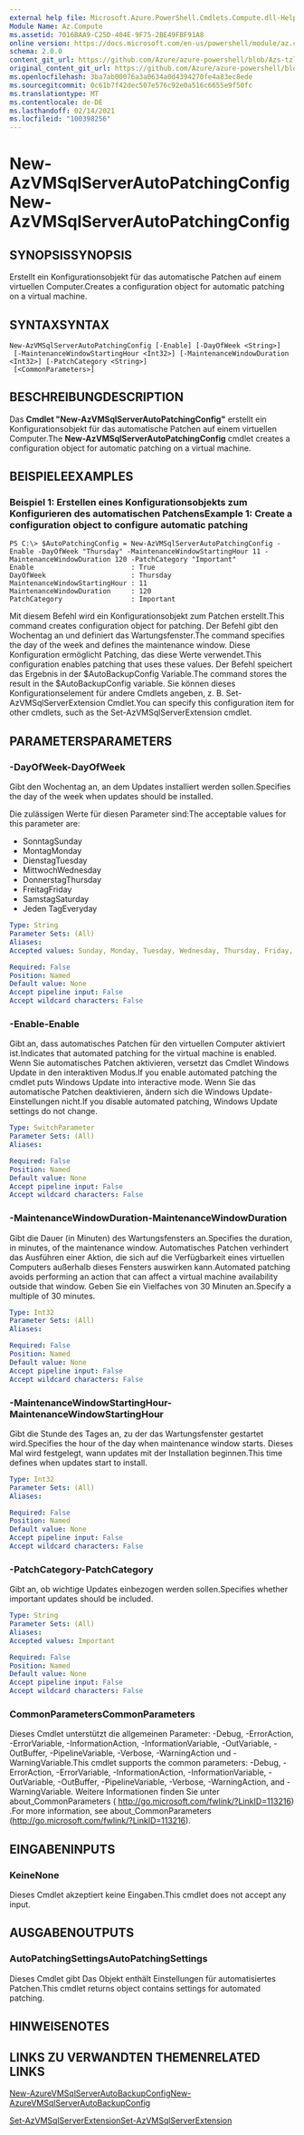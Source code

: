 ```yaml
---
external help file: Microsoft.Azure.PowerShell.Cmdlets.Compute.dll-Help-Help.xml
Module Name: Az.Compute
ms.assetid: 7016BAA9-C25D-404E-9F75-2BE49FBF91A8
online version: https://docs.microsoft.com/en-us/powershell/module/az.compute/new-azvmsqlserverautopatchingconfig
schema: 2.0.0
content_git_url: https://github.com/Azure/azure-powershell/blob/Azs-tzl/src/Compute/Compute/help/New-AzVMSqlServerAutoPatchingConfig.md
original_content_git_url: https://github.com/Azure/azure-powershell/blob/Azs-tzl/src/Compute/Compute/help/New-AzVMSqlServerAutoPatchingConfig.md
ms.openlocfilehash: 3ba7ab00076a3a0634a0d4394270fe4a83ec8ede
ms.sourcegitcommit: 0c61b7f42dec507e576c92e0a516c6655e9f50fc
ms.translationtype: MT
ms.contentlocale: de-DE
ms.lasthandoff: 02/14/2021
ms.locfileid: "100398256"
---
```

# <span data-ttu-id="d87ee-101">New-AzVMSqlServerAutoPatchingConfig</span><span class="sxs-lookup"><span data-stu-id="d87ee-101">New-AzVMSqlServerAutoPatchingConfig</span></span>

## <span data-ttu-id="d87ee-102">SYNOPSIS</span><span class="sxs-lookup"><span data-stu-id="d87ee-102">SYNOPSIS</span></span>
<span data-ttu-id="d87ee-103">Erstellt ein Konfigurationsobjekt für das automatische Patchen auf einem virtuellen Computer.</span><span class="sxs-lookup"><span data-stu-id="d87ee-103">Creates a configuration object for automatic patching on a virtual machine.</span></span>

## <span data-ttu-id="d87ee-104">SYNTAX</span><span class="sxs-lookup"><span data-stu-id="d87ee-104">SYNTAX</span></span>

```
New-AzVMSqlServerAutoPatchingConfig [-Enable] [-DayOfWeek <String>]
 [-MaintenanceWindowStartingHour <Int32>] [-MaintenanceWindowDuration <Int32>] [-PatchCategory <String>]
 [<CommonParameters>]
```

## <span data-ttu-id="d87ee-105">BESCHREIBUNG</span><span class="sxs-lookup"><span data-stu-id="d87ee-105">DESCRIPTION</span></span>
<span data-ttu-id="d87ee-106">Das **Cmdlet "New-AzVMSqlServerAutoPatchingConfig"** erstellt ein Konfigurationsobjekt für das automatische Patchen auf einem virtuellen Computer.</span><span class="sxs-lookup"><span data-stu-id="d87ee-106">The **New-AzVMSqlServerAutoPatchingConfig** cmdlet creates a configuration object for automatic patching on a virtual machine.</span></span>

## <span data-ttu-id="d87ee-107">BEISPIELE</span><span class="sxs-lookup"><span data-stu-id="d87ee-107">EXAMPLES</span></span>

### <span data-ttu-id="d87ee-108">Beispiel 1: Erstellen eines Konfigurationsobjekts zum Konfigurieren des automatischen Patchens</span><span class="sxs-lookup"><span data-stu-id="d87ee-108">Example 1: Create a configuration object to configure automatic patching</span></span>
```
PS C:\> $AutoPatchingConfig = New-AzVMSqlServerAutoPatchingConfig -Enable -DayOfWeek "Thursday" -MaintenanceWindowStartingHour 11 -MaintenanceWindowDuration 120 -PatchCategory "Important"
Enable                        : True
DayOfWeek                     : Thursday
MaintenanceWindowStartingHour : 11
MaintenanceWindowDuration     : 120
PatchCategory                 : Important
```

<span data-ttu-id="d87ee-109">Mit diesem Befehl wird ein Konfigurationsobjekt zum Patchen erstellt.</span><span class="sxs-lookup"><span data-stu-id="d87ee-109">This command creates configuration object for patching.</span></span>
<span data-ttu-id="d87ee-110">Der Befehl gibt den Wochentag an und definiert das Wartungsfenster.</span><span class="sxs-lookup"><span data-stu-id="d87ee-110">The command specifies the day of the week and defines the maintenance window.</span></span>
<span data-ttu-id="d87ee-111">Diese Konfiguration ermöglicht Patching, das diese Werte verwendet.</span><span class="sxs-lookup"><span data-stu-id="d87ee-111">This configuration enables patching that uses these values.</span></span>
<span data-ttu-id="d87ee-112">Der Befehl speichert das Ergebnis in der $AutoBackupConfig Variable.</span><span class="sxs-lookup"><span data-stu-id="d87ee-112">The command stores the result in the $AutoBackupConfig variable.</span></span>
<span data-ttu-id="d87ee-113">Sie können dieses Konfigurationselement für andere Cmdlets angeben, z. B. Set-AzVMSqlServerExtension Cmdlet.</span><span class="sxs-lookup"><span data-stu-id="d87ee-113">You can specify this configuration item for other cmdlets, such as the Set-AzVMSqlServerExtension cmdlet.</span></span>

## <span data-ttu-id="d87ee-114">PARAMETERS</span><span class="sxs-lookup"><span data-stu-id="d87ee-114">PARAMETERS</span></span>

### <span data-ttu-id="d87ee-115">-DayOfWeek</span><span class="sxs-lookup"><span data-stu-id="d87ee-115">-DayOfWeek</span></span>
<span data-ttu-id="d87ee-116">Gibt den Wochentag an, an dem Updates installiert werden sollen.</span><span class="sxs-lookup"><span data-stu-id="d87ee-116">Specifies the day of the week when updates should be installed.</span></span>

<span data-ttu-id="d87ee-117">Die zulässigen Werte für diesen Parameter sind:</span><span class="sxs-lookup"><span data-stu-id="d87ee-117">The acceptable values for this parameter are:</span></span>

- <span data-ttu-id="d87ee-118">Sonntag</span><span class="sxs-lookup"><span data-stu-id="d87ee-118">Sunday</span></span>
- <span data-ttu-id="d87ee-119">Montag</span><span class="sxs-lookup"><span data-stu-id="d87ee-119">Monday</span></span>
- <span data-ttu-id="d87ee-120">Dienstag</span><span class="sxs-lookup"><span data-stu-id="d87ee-120">Tuesday</span></span>
- <span data-ttu-id="d87ee-121">Mittwoch</span><span class="sxs-lookup"><span data-stu-id="d87ee-121">Wednesday</span></span>
- <span data-ttu-id="d87ee-122">Donnerstag</span><span class="sxs-lookup"><span data-stu-id="d87ee-122">Thursday</span></span>
- <span data-ttu-id="d87ee-123">Freitag</span><span class="sxs-lookup"><span data-stu-id="d87ee-123">Friday</span></span>
- <span data-ttu-id="d87ee-124">Samstag</span><span class="sxs-lookup"><span data-stu-id="d87ee-124">Saturday</span></span>
- <span data-ttu-id="d87ee-125">Jeden Tag</span><span class="sxs-lookup"><span data-stu-id="d87ee-125">Everyday</span></span>

```yaml
Type: String
Parameter Sets: (All)
Aliases:
Accepted values: Sunday, Monday, Tuesday, Wednesday, Thursday, Friday, Saturday, Everyday

Required: False
Position: Named
Default value: None
Accept pipeline input: False
Accept wildcard characters: False
```

### <span data-ttu-id="d87ee-126">-Enable</span><span class="sxs-lookup"><span data-stu-id="d87ee-126">-Enable</span></span>
<span data-ttu-id="d87ee-127">Gibt an, dass automatisches Patchen für den virtuellen Computer aktiviert ist.</span><span class="sxs-lookup"><span data-stu-id="d87ee-127">Indicates that automated patching for the virtual machine is enabled.</span></span>
<span data-ttu-id="d87ee-128">Wenn Sie automatisches Patchen aktivieren, versetzt das Cmdlet Windows Update in den interaktiven Modus.</span><span class="sxs-lookup"><span data-stu-id="d87ee-128">If you enable automated patching the cmdlet puts Windows Update into interactive mode.</span></span>
<span data-ttu-id="d87ee-129">Wenn Sie das automatische Patchen deaktivieren, ändern sich die Windows Update-Einstellungen nicht.</span><span class="sxs-lookup"><span data-stu-id="d87ee-129">If you disable automated patching, Windows Update settings do not change.</span></span>

```yaml
Type: SwitchParameter
Parameter Sets: (All)
Aliases:

Required: False
Position: Named
Default value: None
Accept pipeline input: False
Accept wildcard characters: False
```

### <span data-ttu-id="d87ee-130">-MaintenanceWindowDuration</span><span class="sxs-lookup"><span data-stu-id="d87ee-130">-MaintenanceWindowDuration</span></span>
<span data-ttu-id="d87ee-131">Gibt die Dauer (in Minuten) des Wartungsfensters an.</span><span class="sxs-lookup"><span data-stu-id="d87ee-131">Specifies the duration, in minutes, of the maintenance window.</span></span>
<span data-ttu-id="d87ee-132">Automatisches Patchen verhindert das Ausführen einer Aktion, die sich auf die Verfügbarkeit eines virtuellen Computers außerhalb dieses Fensters auswirken kann.</span><span class="sxs-lookup"><span data-stu-id="d87ee-132">Automated patching avoids performing an action that can affect a virtual machine availability outside that window.</span></span>
<span data-ttu-id="d87ee-133">Geben Sie ein Vielfaches von 30 Minuten an.</span><span class="sxs-lookup"><span data-stu-id="d87ee-133">Specify a multiple of 30 minutes.</span></span>

```yaml
Type: Int32
Parameter Sets: (All)
Aliases:

Required: False
Position: Named
Default value: None
Accept pipeline input: False
Accept wildcard characters: False
```

### <span data-ttu-id="d87ee-134">-MaintenanceWindowStartingHour</span><span class="sxs-lookup"><span data-stu-id="d87ee-134">-MaintenanceWindowStartingHour</span></span>
<span data-ttu-id="d87ee-135">Gibt die Stunde des Tages an, zu der das Wartungsfenster gestartet wird.</span><span class="sxs-lookup"><span data-stu-id="d87ee-135">Specifies the hour of the day when maintenance window starts.</span></span>
<span data-ttu-id="d87ee-136">Dieses Mal wird festgelegt, wann updates mit der Installation beginnen.</span><span class="sxs-lookup"><span data-stu-id="d87ee-136">This time defines when updates start to install.</span></span>

```yaml
Type: Int32
Parameter Sets: (All)
Aliases:

Required: False
Position: Named
Default value: None
Accept pipeline input: False
Accept wildcard characters: False
```

### <span data-ttu-id="d87ee-137">-PatchCategory</span><span class="sxs-lookup"><span data-stu-id="d87ee-137">-PatchCategory</span></span>
<span data-ttu-id="d87ee-138">Gibt an, ob wichtige Updates einbezogen werden sollen.</span><span class="sxs-lookup"><span data-stu-id="d87ee-138">Specifies whether important updates should be included.</span></span>

```yaml
Type: String
Parameter Sets: (All)
Aliases:
Accepted values: Important

Required: False
Position: Named
Default value: None
Accept pipeline input: False
Accept wildcard characters: False
```

### <span data-ttu-id="d87ee-139">CommonParameters</span><span class="sxs-lookup"><span data-stu-id="d87ee-139">CommonParameters</span></span>
<span data-ttu-id="d87ee-140">Dieses Cmdlet unterstützt die allgemeinen Parameter: -Debug, -ErrorAction, -ErrorVariable, -InformationAction, -InformationVariable, -OutVariable, -OutBuffer, -PipelineVariable, -Verbose, -WarningAction und -WarningVariable.</span><span class="sxs-lookup"><span data-stu-id="d87ee-140">This cmdlet supports the common parameters: -Debug, -ErrorAction, -ErrorVariable, -InformationAction, -InformationVariable, -OutVariable, -OutBuffer, -PipelineVariable, -Verbose, -WarningAction, and -WarningVariable.</span></span> <span data-ttu-id="d87ee-141">Weitere Informationen finden Sie unter about_CommonParameters ( http://go.microsoft.com/fwlink/?LinkID=113216) .</span><span class="sxs-lookup"><span data-stu-id="d87ee-141">For more information, see about_CommonParameters (http://go.microsoft.com/fwlink/?LinkID=113216).</span></span>

## <span data-ttu-id="d87ee-142">EINGABEN</span><span class="sxs-lookup"><span data-stu-id="d87ee-142">INPUTS</span></span>

### <span data-ttu-id="d87ee-143">Keine</span><span class="sxs-lookup"><span data-stu-id="d87ee-143">None</span></span>
<span data-ttu-id="d87ee-144">Dieses Cmdlet akzeptiert keine Eingaben.</span><span class="sxs-lookup"><span data-stu-id="d87ee-144">This cmdlet does not accept any input.</span></span>

## <span data-ttu-id="d87ee-145">AUSGABEN</span><span class="sxs-lookup"><span data-stu-id="d87ee-145">OUTPUTS</span></span>

### <span data-ttu-id="d87ee-146">AutoPatchingSettings</span><span class="sxs-lookup"><span data-stu-id="d87ee-146">AutoPatchingSettings</span></span>
<span data-ttu-id="d87ee-147">Dieses Cmdlet gibt Das Objekt enthält Einstellungen für automatisiertes Patchen.</span><span class="sxs-lookup"><span data-stu-id="d87ee-147">This cmdlet returns object contains settings for automated patching.</span></span>

## <span data-ttu-id="d87ee-148">HINWEISE</span><span class="sxs-lookup"><span data-stu-id="d87ee-148">NOTES</span></span>

## <span data-ttu-id="d87ee-149">LINKS ZU VERWANDTEN THEMEN</span><span class="sxs-lookup"><span data-stu-id="d87ee-149">RELATED LINKS</span></span>

[<span data-ttu-id="d87ee-150">New-AzureVMSqlServerAutoBackupConfig</span><span class="sxs-lookup"><span data-stu-id="d87ee-150">New-AzureVMSqlServerAutoBackupConfig</span></span>](./New-AzVMSqlServerAutoBackupConfig.md)

[<span data-ttu-id="d87ee-151">Set-AzVMSqlServerExtension</span><span class="sxs-lookup"><span data-stu-id="d87ee-151">Set-AzVMSqlServerExtension</span></span>](./Set-AzVMSqlServerExtension.md)


